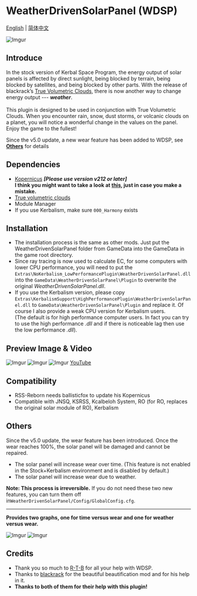 # WeatherDrivenSolarPanel (WDSP)
[English](https://github.com/Aebestach/WeatherDrivenSolarPanel/blob/master/README.md) | [简体中文](https://www.bilibili.com/read/cv31075491/)

![Imgur](https://imgur.com/WoxMQ3K.jpg)

## Introduce

In the stock version of Kerbal Space Program, the energy output of solar panels is affected by direct sunlight, being blocked by terrain, being blocked by satellites, and being blocked by other parts. With the release of blackrack’s [True Volumetric Clouds](https://www.patreon.com/blackrack/posts), there is now another way to change energy output --- ***weather***. <br><br>This plugin is designed to be used in conjunction with True Volumetric Clouds. When you encounter rain, snow, dust storms, or volcanic clouds on a planet, you will notice a wonderful change in the values on the panel. Enjoy the game to the fullest!

Since the v5.0 update, a new wear feature has been added to WDSP, see [**Others**](https://github.com/Aebestach/WeatherDrivenSolarPanel?tab=readme-ov-file#others) for details

## Dependencies

- [Kopernicus](https://github.com/Kopernicus/Kopernicus)  ***[Please use version v212 or later]*** 
<br> **I think you might want to take a look at [this](https://github.com/Aebestach/WeatherDrivenSolarPanel/issues/5), just in case you make a mistake.**
- [True volumetric clouds](https://www.patreon.com/blackrack/posts)
- Module Manager
- If you use Kerbalism, make sure `000_Harmony` exists

## Installation
- The installation process is the same as other mods. Just put the WeatherDrivenSolarPanel folder from GameData into the GameData in the game root directory. 
- Since ray tracing is now used to calculate EC, for some computers with lower CPU performance, you will need to put the `Extras\NoKerbalism_LowPerformancePlugin\WeatherDrivenSolarPanel.dll` into the `GameData\WeatherDrivenSolarPanel\Plugin` to overwrite the original *WeatherDrivenSolarPanel.dll*. 
- If you use the Kerbalism version, please copy `Extras\KerbalismSupport\HighPerformancePlugin\WeatherDrivenSolarPanel.dll` to `GameData\WeatherDrivenSolarPanel\Plugin` and replace it. Of course I also provide a weak CPU version for Kerbalism users.
<br>(The default is for high performance computer users. In fact you can try to use the high performance *.dll* and if there is noticeable lag then use the low performance *.dll*).

## Preview Image & Video
![Imgur](https://imgur.com/B9q2Rak.jpg)
![Imgur](https://imgur.com/drHOD4A.jpg)
![Imgur](https://imgur.com/oz1DLv0.jpg)
[YouTube](https://youtu.be/IKnQO8X81A4?si=3_P_wxlH7WFWAL_2) 


## Compatibility
- RSS-Reborn needs ballisticfox to update his Kopernicus
- Compatible with JNSQ, KSRSS, Kcalbeloh System, RO (for RO, replaces the original solar module of RO), Kerbalism

## Others 
Since the v5.0 update, the wear feature has been introduced. Once the wear reaches 100%, the solar panel will be damaged and cannot be repaired.
- The solar panel will increase wear over time. (This feature is not enabled in the Stock+Kerbalism environment and is disabled by default.)
- The solar panel will increase wear due to weather.

**Note: This process is irreversible.** If you do not need these two new features, you can turn them off in`WeatherDrivenSolarPanel/Config/GlobalConfig.cfg`.

* * *
**Provides two graphs, one for time versus wear and one for weather versus wear.**

![Imgur](https://imgur.com/vvyXzUw.png)
![Imgur](https://imgur.com/YpfMMHJ.png)

## Credits
- Thank you so much to [R-T-B](https://github.com/R-T-B)  for all your help with WDSP.
- Thanks to [blackrack](https://github.com/LGhassen)  for the beautiful beautification mod and for his help in it.
-  **Thanks to both of them for their help with this plugin!**
